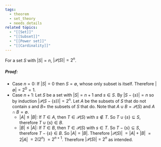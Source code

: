 ```yaml
---
tags:
  - theorem
  - set_theory
  - needs_details
related topics:
  - "[[Set]]"
  - "[[Subset]]"
  - "[[Power set]]"
  - "[[Cardinality]]"
---
```

For a set $S$ with $|S|=n$, $|\mathcal{P}(S)|=2^n$.
##### Proof:
- Case $n=0$:
	If $|S|=0$ then $S=\emptyset$, whose only subset is itself. Therefore $|\emptyset|=2^0=1$.
- Case $n+1$:
	Let $S$ be a set with $|S|=n+1$ and $s\in S$. By $|S-\{s\}| = n$ so by induction $\big|\mathcal{P}(S-\{s\})\big| = 2^n$. Let $A$ be the subsets of $S$ that do not contain $s$ and $B=$ the subsets of $S$ that do. Note that $A\cup B=\mathcal{P}(S)$ and $A\cap B = \emptyset$.
	- $\big|A\big| \leq \big|B\big|$:
		If $T\in A$, then $T\in \mathcal{P}(S)$ with $s\notin T$. So $T \cup \{s\} \subseteq S$, therefore $T\cup \{s\} \in B$.
	- $\big|B\big| \leq \big|A\big|$:
		If $T\in B$, then $T\in \mathcal{P}(S)$ with $s\in T$. So $T - \{s\} \subseteq S$, therefore $T- \{s\} \in B$.
	So $\big|A\big| = \big|B\big|$. Therefore $\big|\mathcal{P}(S)\big|$ $= \big|A\big| + \big|B\big|$ $=2 \big|A\big|$ $= 2 (2^n)$ $= 2^{n+1}$.
Therefore $|\mathcal{P}(S)|=2^n$ as intended.
